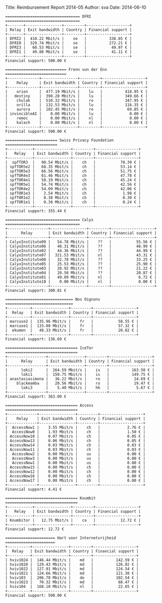 Title: Reimbursement Report 2014-05
Author: sva 
Date: 2014-06-10



    ================================= DFRI =================================
    +-------+----------------+---------+-------------------+
    | Relay | Exit bandwidth | Country | Financial support |
    +-------+----------------+---------+-------------------+
    | DFRI2 |  410.22 Mbit/s |    se   |          338.65 € |
    | DFRI0 |  329.74 Mbit/s |    se   |          272.21 € |
    | DFRI3 |   60.53 Mbit/s |    se   |           49.97 € |
    | DFRI1 |   49.80 Mbit/s |    se   |           41.11 € |
    +-------+----------------+---------+-------------------+
    Financial support: 500.00 €
    
    =========================== Frenn vun der Enn ===========================
    +--------------+----------------+---------+-------------------+
    |    Relay     | Exit bandwidth | Country | Financial support |
    +--------------+----------------+---------+-------------------+
    |    orion     |  477.19 Mbit/s |    lu   |          418.95 € |
    |   destiny    |  398.28 Mbit/s |    lu   |          349.66 € |
    |    chulak    |  510.32 Mbit/s |    ro   |          347.95 € |
    |    orilla    |  132.53 Mbit/s |    lu   |          116.35 € |
    |    aurora    |  102.45 Mbit/s |    ro   |           69.85 € |
    | invincibleAI |    0.00 Mbit/s |    lu   |            0.00 € |
    |    remoc     |    0.00 Mbit/s |    nl   |            0.00 € |
    |    kalach    |    0.00 Mbit/s |    nl   |            0.00 € |
    +--------------+----------------+---------+-------------------+
    Financial support: 500.00 €
    
    ======================= Swiss Privacy Foundation =======================
    +-----------+----------------+---------+-------------------+
    |   Relay   | Exit bandwidth | Country | Financial support |
    +-----------+----------------+---------+-------------------+
    |  spfTOR3  |   90.54 Mbit/s |    ch   |           70.39 € |
    | spfTOR5e2 |   68.35 Mbit/s |    ch   |           53.14 € |
    | spfTOR5e3 |   66.56 Mbit/s |    ch   |           51.75 € |
    | spfTOR4e3 |   61.46 Mbit/s |    ch   |           47.78 € |
    | spfTOR4e1 |   58.19 Mbit/s |    ch   |           45.24 € |
    | spfTOR5e1 |   54.74 Mbit/s |    ch   |           42.56 € |
    | spfTOR4e2 |   54.09 Mbit/s |    ch   |           42.06 € |
    | spfTOR1e3 |    2.54 Mbit/s |    ch   |            1.98 € |
    | spfTOR1e2 |    0.38 Mbit/s |    ch   |            0.30 € |
    | spfTOR1e1 |    0.30 Mbit/s |    ch   |            0.24 € |
    +-----------+----------------+---------+-------------------+
    Financial support: 355.44 €
    
    ================================= Calyx =================================
    +------------------+----------------+---------+-------------------+
    |      Relay       | Exit bandwidth | Country | Financial support |
    +------------------+----------------+---------+-------------------+
    | CalyxInstitute09 |   54.78 Mbit/s |    ??   |           55.56 € |
    | CalyxInstitute06 |   48.31 Mbit/s |    ??   |           48.99 € |
    | CalyxInstitute02 |   44.36 Mbit/s |    ??   |           44.99 € |
    | CalyxInstitute07 |  321.53 Mbit/s |    nl   |           43.31 € |
    | CalyxInstitute08 |   32.78 Mbit/s |    ??   |           33.25 € |
    | CalyxInstitute05 |   25.53 Mbit/s |    ??   |           25.90 € |
    | CalyxInstitute03 |   20.92 Mbit/s |    ??   |           21.22 € |
    | CalyxInstitute04 |   20.58 Mbit/s |    ??   |           20.87 € |
    | CalyxInstitute01 |   49.89 Mbit/s |    nl   |            6.72 € |
    | CalyxInstitute10 |    0.00 Mbit/s |    nl   |            0.00 € |
    +------------------+----------------+---------+-------------------+
    Financial support: 300.81 €
    
    ============================== Nos Oignons ==============================
    +----------+----------------+---------+-------------------+
    |  Relay   | Exit bandwidth | Country | Financial support |
    +----------+----------------+---------+-------------------+
    | marcuse2 |  135.96 Mbit/s |    fr   |           58.55 € |
    | marcuse1 |  133.08 Mbit/s |    fr   |           57.32 € |
    |  ekumen  |   48.33 Mbit/s |    fr   |           20.82 € |
    +----------+----------------+---------+-------------------+
    Financial support: 136.69 €
    
    ================================ IceTor ================================
    +-----------------+----------------+---------+-------------------+
    |      Relay      | Exit bandwidth | Country | Financial support |
    +-----------------+----------------+---------+-------------------+
    |      loki2      |  164.59 Mbit/s |    is   |          163.50 € |
    |      loki1      |  150.75 Mbit/s |    is   |          149.75 € |
    | anastasiasimona |   36.22 Mbit/s |    ro   |           24.69 € |
    |    blackmamba   |   28.56 Mbit/s |    ro   |           19.47 € |
    |      loki3      |    5.40 Mbit/s |    hk   |            5.67 € |
    +-----------------+----------------+---------+-------------------+
    Financial support: 363.09 €
    
    ================================ Access ================================
    +-------------+----------------+---------+-------------------+
    |    Relay    | Exit bandwidth | Country | Financial support |
    +-------------+----------------+---------+-------------------+
    |  AccessNow1 |    3.55 Mbit/s |    ch   |            2.76 € |
    |  AccessNow0 |    1.93 Mbit/s |    ch   |            1.50 € |
    | AccessNow10 |    0.07 Mbit/s |    ch   |            0.05 € |
    | AccessNow13 |    0.06 Mbit/s |    ch   |            0.05 € |
    | AccessNow14 |    0.03 Mbit/s |    ch   |            0.03 € |
    | AccessNow11 |    0.03 Mbit/s |    ch   |            0.03 € |
    |  AccessNow2 |    0.00 Mbit/s |    us   |            0.00 € |
    |  AccessNow3 |    0.00 Mbit/s |    us   |            0.00 € |
    |  AccessNow1 |    0.00 Mbit/s |    us   |            0.00 € |
    | AccessNow15 |    0.00 Mbit/s |    ch   |            0.00 € |
    | AccessNow12 |    0.00 Mbit/s |    ch   |            0.00 € |
    | AccessNow16 |    0.00 Mbit/s |    ch   |            0.00 € |
    | AccessNow17 |    0.00 Mbit/s |    ch   |            0.00 € |
    +-------------+----------------+---------+-------------------+
    Financial support: 4.41 €
    
    ================================ Koumbit ================================
    +-----------+----------------+---------+-------------------+
    |   Relay   | Exit bandwidth | Country | Financial support |
    +-----------+----------------+---------+-------------------+
    | Koumbitor |   12.75 Mbit/s |    ca   |           12.72 € |
    +-----------+----------------+---------+-------------------+
    Financial support: 12.72 €
    
    ====================== Hart voor Internetvrijheid ======================
    +----------+----------------+---------+-------------------+
    |  Relay   | Exit bandwidth | Country | Financial support |
    +----------+----------------+---------+-------------------+
    | hviv1024 |  146.44 Mbit/s |    md   |          142.59 € |
    | hviv1020 |  129.43 Mbit/s |    md   |          126.02 € |
    | hviv1022 |  127.91 Mbit/s |    md   |          124.54 € |
    | hviv1021 |  124.66 Mbit/s |    md   |          121.38 € |
    | hviv103  |  206.78 Mbit/s |    de   |          102.54 € |
    | hviv1023 |   70.32 Mbit/s |    md   |           68.47 € |
    | hviv104  |  168.10 Mbit/s |    nl   |           22.65 € |
    +----------+----------------+---------+-------------------+
    Financial support: 500.00 €
